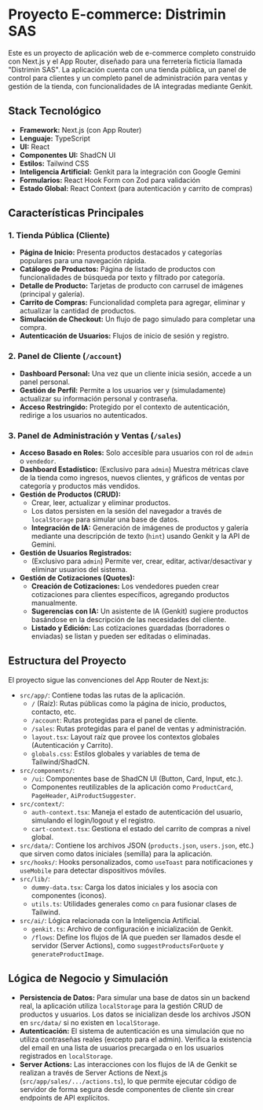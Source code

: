 # Proyecto E-commerce: Distrimin SAS

Este es un proyecto de aplicación web de e-commerce completo construido con Next.js y el App Router, diseñado para una ferretería ficticia llamada "Distrimin SAS". La aplicación cuenta con una tienda pública, un panel de control para clientes y un completo panel de administración para ventas y gestión de la tienda, con funcionalidades de IA integradas mediante Genkit.

## Stack Tecnológico

- **Framework:** Next.js (con App Router)
- **Lenguaje:** TypeScript
- **UI:** React
- **Componentes UI:** ShadCN UI
- **Estilos:** Tailwind CSS
- **Inteligencia Artificial:** Genkit para la integración con Google Gemini
- **Formularios:** React Hook Form con Zod para validación
- **Estado Global:** React Context (para autenticación y carrito de compras)

## Características Principales

### 1. Tienda Pública (Cliente)

- **Página de Inicio:** Presenta productos destacados y categorías populares para una navegación rápida.
- **Catálogo de Productos:** Página de listado de productos con funcionalidades de búsqueda por texto y filtrado por categoría.
- **Detalle de Producto:** Tarjetas de producto con carrusel de imágenes (principal y galería).
- **Carrito de Compras:** Funcionalidad completa para agregar, eliminar y actualizar la cantidad de productos.
- **Simulación de Checkout:** Un flujo de pago simulado para completar una compra.
- **Autenticación de Usuarios:** Flujos de inicio de sesión y registro.

### 2. Panel de Cliente (`/account`)

- **Dashboard Personal:** Una vez que un cliente inicia sesión, accede a un panel personal.
- **Gestión de Perfil:** Permite a los usuarios ver y (simuladamente) actualizar su información personal y contraseña.
- **Acceso Restringido:** Protegido por el contexto de autenticación, redirige a los usuarios no autenticados.

### 3. Panel de Administración y Ventas (`/sales`)

- **Acceso Basado en Roles:** Solo accesible para usuarios con rol de `admin` o `vendedor`.
- **Dashboard Estadístico:** (Exclusivo para `admin`) Muestra métricas clave de la tienda como ingresos, nuevos clientes, y gráficos de ventas por categoría y productos más vendidos.
- **Gestión de Productos (CRUD):**
  - Crear, leer, actualizar y eliminar productos.
  - Los datos persisten en la sesión del navegador a través de `localStorage` para simular una base de datos.
  - **Integración de IA:** Generación de imágenes de productos y galería mediante una descripción de texto (`hint`) usando Genkit y la API de Gemini.
- **Gestión de Usuarios Registrados:**
  - (Exclusivo para `admin`) Permite ver, crear, editar, activar/desactivar y eliminar usuarios del sistema.
- **Gestión de Cotizaciones (Quotes):**
  - **Creación de Cotizaciones:** Los vendedores pueden crear cotizaciones para clientes específicos, agregando productos manualmente.
  - **Sugerencias con IA:** Un asistente de IA (Genkit) sugiere productos basándose en la descripción de las necesidades del cliente.
  - **Listado y Edición:** Las cotizaciones guardadas (borradores o enviadas) se listan y pueden ser editadas o eliminadas.

## Estructura del Proyecto

El proyecto sigue las convenciones del App Router de Next.js:

-   `src/app/`: Contiene todas las rutas de la aplicación.
    -   `/` (Raíz): Rutas públicas como la página de inicio, productos, contacto, etc.
    -   `/account`: Rutas protegidas para el panel de cliente.
    -   `/sales`: Rutas protegidas para el panel de ventas y administración.
    -   `layout.tsx`: Layout raíz que provee los contextos globales (Autenticación y Carrito).
    -   `globals.css`: Estilos globales y variables de tema de Tailwind/ShadCN.
-   `src/components/`:
    -   `/ui`: Componentes base de ShadCN UI (Button, Card, Input, etc.).
    -   Componentes reutilizables de la aplicación como `ProductCard`, `PageHeader`, `AiProductSuggester`.
-   `src/context/`:
    -   `auth-context.tsx`: Maneja el estado de autenticación del usuario, simulando el login/logout y el registro.
    -   `cart-context.tsx`: Gestiona el estado del carrito de compras a nivel global.
-   `src/data/`: Contiene los archivos JSON (`products.json`, `users.json`, etc.) que sirven como datos iniciales (semilla) para la aplicación.
-   `src/hooks/`: Hooks personalizados, como `useToast` para notificaciones y `useMobile` para detectar dispositivos móviles.
-   `src/lib/`:
    -   `dummy-data.tsx`: Carga los datos iniciales y los asocia con componentes (iconos).
    -   `utils.ts`: Utilidades generales como `cn` para fusionar clases de Tailwind.
-   `src/ai/`: Lógica relacionada con la Inteligencia Artificial.
    -   `genkit.ts`: Archivo de configuración e inicialización de Genkit.
    -   `/flows`: Define los flujos de IA que pueden ser llamados desde el servidor (Server Actions), como `suggestProductsForQuote` y `generateProductImage`.

## Lógica de Negocio y Simulación

-   **Persistencia de Datos:** Para simular una base de datos sin un backend real, la aplicación utiliza `localStorage` para la gestión CRUD de productos y usuarios. Los datos se inicializan desde los archivos JSON en `src/data/` si no existen en `localStorage`.
-   **Autenticación:** El sistema de autenticación es una simulación que no utiliza contraseñas reales (excepto para el admin). Verifica la existencia del email en una lista de usuarios precargada o en los usuarios registrados en `localStorage`.
-   **Server Actions:** Las interacciones con los flujos de IA de Genkit se realizan a través de Server Actions de Next.js (`src/app/sales/.../actions.ts`), lo que permite ejecutar código de servidor de forma segura desde componentes de cliente sin crear endpoints de API explícitos.
